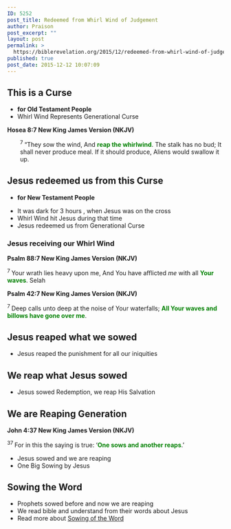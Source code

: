 ```yaml
---
ID: 5252
post_title: Redeemed from Whirl Wind of Judgement
author: Praison
post_excerpt: ""
layout: post
permalink: >
  https://biblerevelation.org/2015/12/redeemed-from-whirl-wind-of-judgement/
published: true
post_date: 2015-12-12 10:07:09
---
```

<h2 class="passage-display"><strong>This is a Curse </strong></h2>
<ul>
	<li class="passage-display"><strong>for Old Testament People</strong></li>
	<li>Whirl Wind Represents Generational Curse</li>
</ul>
<p class="passage-display"><strong><span class="passage-display-bcv">Hosea 8:7
</span><span class="passage-display-version">New King James Version (NKJV)</span></strong></p>

<div class="poetry top-1">
<p class="line" style="padding-left: 30px;"><span id="en-NKJV-22202" class="text Hos-8-7"><sup class="versenum">7 </sup>“They sow the wind,</span>
<span class="text Hos-8-7">And <span style="color: #008000;"><strong>reap the whirlwind</strong></span>.</span>
<span class="text Hos-8-7">The stalk has no bud;</span>
<span class="text Hos-8-7">It shall never produce meal.</span>
<span class="text Hos-8-7">If it should produce,</span>
<span class="text Hos-8-7">Aliens would swallow it up.</span></p>

<h2 class="line"><strong>Jesus redeemed us from this Curse</strong></h2>
<ul>
	<li class="line"><strong>for New Testament People</strong></li>
</ul>
</div>
<ul>
	<li>It was dark for 3 hours , when Jesus was on the cross</li>
	<li>Whirl Wind hit Jesus during that time</li>
	<li>Jesus redeemed us from Generational Curse</li>
</ul>
<h3><strong>Jesus receiving our Whirl Wind</strong></h3>
<p class="passage-display"><strong><span class="passage-display-bcv">Psalm 88:7
</span><span class="passage-display-version">New King James Version (NKJV)</span></strong></p>

<div class="poetry">
<p class="line"><span id="en-NKJV-15316" class="text Ps-88-7"><sup class="versenum">7 </sup>Your wrath lies heavy upon me,</span>
<span class="text Ps-88-7">And You have afflicted <i>me</i> with all <span style="color: #008000;"><strong>Your waves</strong></span>. <span class="selah">Selah</span></span></p>
<p class="passage-display"><strong><span class="passage-display-bcv">Psalm 42:7
</span><span class="passage-display-version">New King James Version (NKJV)</span></strong></p>

<div class="poetry">
<p class="line"><span id="en-NKJV-14563" class="text Ps-42-7"><sup class="versenum">7 </sup>Deep calls unto deep at the noise of Your waterfalls;</span>
<span class="text Ps-42-7"><span style="color: #008000;"><strong>All Your waves and billows have gone over me</strong></span>.</span></p>

<h2 class="line"><strong>Jesus reaped what we sowed</strong></h2>
<ul>
	<li class="line">Jesus reaped the punishment for all our iniquities</li>
</ul>
</div>
</div>
<div class="poetry top-1">
<h2 class="line"><strong>We reap what Jesus sowed</strong></h2>
<ul>
	<li class="line">Jesus sowed Redemption, we reap His Salvation</li>
</ul>
<h2><strong>We are Reaping Generation</strong></h2>
<p class="passage-display"><strong><span class="passage-display-bcv">John 4:37
</span><span class="passage-display-version">New King James Version (NKJV)</span></strong></p>
<span id="en-NKJV-26194" class="text John-4-37"><sup class="versenum">37 </sup><span class="woj">For in this the saying is true: ‘<span style="color: #008000;"><strong>One sows and another reaps</strong></span>.’</span></span>
<ul>
	<li>Jesus sowed and we are reaping</li>
	<li>One Big Sowing by Jesus</li>
</ul>
<h2><strong>Sowing the Word</strong></h2>
<ul>
	<li>Prophets sowed before and now we are reaping</li>
	<li>We read bible and understand from their words about Jesus</li>
	<li>Read more about <a title="Reaping Good Things" href="http://biblerevelation.org/2015/12/09/reaping-good-things/">Sowing of the Word</a></li>
</ul>
</div>